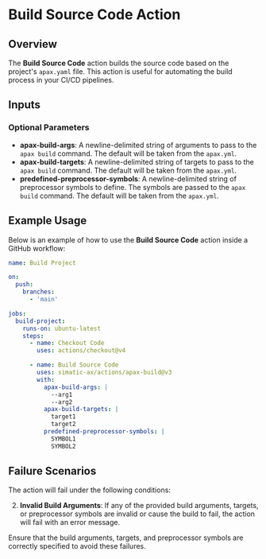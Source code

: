 # Build Source Code Action

## Overview

The **Build Source Code** action builds the source code based on the project's `apax.yaml` file. This action is useful for automating the build process in your CI/CD pipelines.

## Inputs

### Optional Parameters

- **apax-build-args**: A newline-delimited string of arguments to pass to the `apax build` command. The default will be taken from the `apax.yml`.
- **apax-build-targets**: A newline-delimited string of targets to pass to the `apax build` command. The default will be taken from the `apax.yml`.
- **predefined-preprocessor-symbols**: A newline-delimited string of preprocessor symbols to define. The symbols are passed to the `apax build` command. The default will be taken from the `apax.yml`.

## Example Usage

Below is an example of how to use the **Build Source Code** action inside a GitHub workflow:

```yaml
name: Build Project

on:
  push:
    branches:
      - 'main'

jobs:
  build-project:
    runs-on: ubuntu-latest
    steps:
      - name: Checkout Code
        uses: actions/checkout@v4

      - name: Build Source Code
        uses: simatic-ax/actions/apax-build@v3
        with:
          apax-build-args: |
            --arg1
            --arg2
          apax-build-targets: |
            target1
            target2
          predefined-preprocessor-symbols: |
            SYMBOL1
            SYMBOL2
```

## Failure Scenarios

The action will fail under the following conditions:

2. **Invalid Build Arguments**: If any of the provided build arguments, targets, or preprocessor symbols are invalid or cause the build to fail, the action will fail with an error message.

Ensure that the build arguments, targets, and preprocessor symbols are correctly specified to avoid these failures.